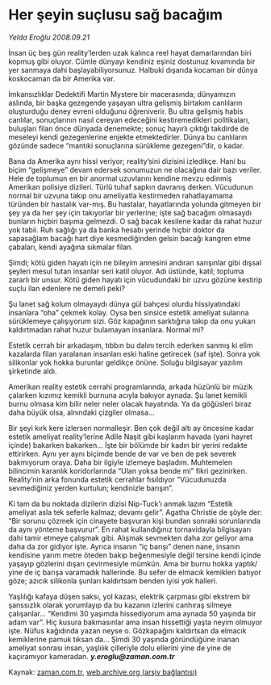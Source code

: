 # Her şeyin suçlusu sağ bacağım

*Yelda Eroğlu 2008.09.21*

<tr><td class="metin" colspan="2" style="padding-top: 20px; padding-left: 5px; padding-right: 10px;">İnsan üç beş gün reality’lerden uzak kalınca reel hayat damarlarından biri kopmuş gibi oluyor. Cümle dünyayı kendiniz eşiniz dostunuz kıvamında bir yer sanmaya dahi başlayabiliyorsunuz. Halbuki dışarıda kocaman bir dünya koskocaman da bir Amerika var.</td></tr><tr><td class="metin" colspan="2" style="padding-top: 20px; padding-left: 5px; padding-right: 10px;"><p>İmkansızlıklar Dedektifi Martin Mystere bir macerasında; dünyamızın aslında, bir başka gezegende yaşayan ultra gelişmiş birtakım canlıların oluşturduğu deney evreni olduğunu öğreniverir. Bu ultra gelişmiş habis canlılar, sonuçlarının nasıl cereyan edeceğini kestiremedikleri politikaları, buluşları filan önce dünyada denemekte; sonuç hayırlı çıktığı takdirde de meseleyi kendi gezegenlerine enjekte etmektedirler. Dünya bu canlıların gözünde sadece “mantıki sonuçlarına sürükleme gezegeni”dir, o kadar.
<p>Bana da Amerika aynı hissi veriyor; reality’sini dizisini izledikçe. Hani bu biçim “gelişmeye” devam edersek sonumuzun ne olacağına dair bazı veriler. Hele de toplumun en bir anormal uzuvlarını kendine mevzu edinmiş Amerikan polisiye dizileri. Türlü tuhaf sapkın davranış derken. Vücudunun normal bir uzvuna takıp onu ameliyatla kestirmeden rahatlayamama türünden bir hastalık var-mış. Bu hastalar, hayatlarında yolunda gitmeyen bir şey ya da her şey için takıyorlar bir yerlerine; işte sağ bacağım olmasaydı bunların hiçbiri başıma gelmezdi. O sağ bacak kesilene kadar da rahat huzur yok tabii. Ruh sağlığı ya da banka hesabı yerinde hiçbir doktor da sapasağlam bacağı hart diye kesmediğinden gelsin bacağı kangren etme çabaları, kendi ayağına sıkmalar filan.
<p>Şimdi; kötü giden hayatı için ne bileyim annesini andıran sarışınlar gibi dışsal şeyleri mesul tutan insanlar seri katil oluyor. Adı üstünde, katil; topluma zararlı bir unsur. Kötü giden hayatı için vücudundaki bir uzvu gözüne kestirip suçlu ilan edenlere ne demeli peki?
<p>Şu lanet sağ kolum olmayaydı dünya gül bahçesi olurdu hissiyatındaki insanlara “oha” çekmek kolay. Oysa ben sinsice estetik ameliyat sularına sürüklemeye çalışıyorum sizi. Göz kapağının sarktığına takıp da onu yukarı kaldırtmadan rahat huzur bulamayan insanlara. Normal mi?
<p>Estetik cerrah bir arkadaşım, tıbbın bu dalını tercih ederken sanmış ki elim kazalarda filan yaralanan insanları eski haline getirecek (saf işte). Sonra yok silikonlar yok hokka burunlar geldikçe önüne. Soluğu bilgisayar yazılım şirketinde aldı.
<p>Amerikan reality estetik cerrahi programlarında, arkada hüzünlü bir müzik çalarken kızımız kemikli burnuna acıyla bakıyor aynada. Şu lanet kemikli burnu olmasa kim bilir neler neler olacak hayatında. Ya da göğüsleri biraz daha büyük olsa, alnındaki çizgiler olmasa…
<p>Bir şeyi kırk kere izlersen normalleşir. Ben çok değil altı ay öncesine kadar estetik ameliyat reality’lerine Adile Naşit gibi kaşlarım havada (yani hayret içinde) bakarken bakarken… İşte bir bölümde bir kadın bir yerini redakte ettirirken. Aynı yer aynı biçimde bende de var ve ben de pek severek bakmıyorum oraya. Daha bir ilgiyle izlemeye başladım. Muhtemelen bilincimin karanlık koridorlarında “Ulan yoksa bende mi” fikri gezinirken. Reality’nin arka fonunda estetik cerrahlar fısıldıyor “Vücudunuzda sevmediğiniz yerden kurtulun; kendinizle barışın”.
<p>Ki tam da bu noktada dizilerin dizisi Nip-Tuck’ı anmak lazım “Estetik ameliyat asla tek seferle kalmaz; devamı gelir”. Agatha Christie de şöyle der: “Bir sorunu çözmek için cinayete başvuran kişi bundan sonraki sorunlarında da aynı yönteme başvurur”. En rahat kullandığınız tornavidayla bilgisayarı dahi tamir etmeye çalışmak gibi. Alışmak sevmekten daha zor geliyor ama daha da zor gidiyor işte. Ayrıca insanın “iç barışı” denen nane, insanın kendisine yarım metre öteden bakıp beğenmesiyle değil tersine kendi içinde yaşayıp gözlerini dışarı çevirmesiyle mümkün. Ama bir burnu hokka yaptık/ yine de iç barışa varamadık hallerinde. Bu sefer de elmacık kemikleri batıyor göze; azıcık silikonla şunları kaldırtsam benden iyisi yok halleri.
<p>Yaşlılığı kafaya düşen saksı, yol kazası, elektrik çarpması gibi ekstrem bir şanssızlık olarak yorumlayıp da bu kazanın izlerini canhıraş silmeye çalışanlar… “Kendimi 30 yaşımda hissediyorum ama aynada 50 yaşında bir adam var”. Hiç kusura bakmasınlar ama insan hissettiği yaşta neyim olmuyor işte. Nüfus kağıdında yazan neyse o. Gözkapağını kaldırtsan da elmacık kemiklerine pamuk tıksan da… Şimdi 30 yaşında göründüğüne inanan ameliyat sonrası insan, yaşlılık çilleriyle dolu ellerini yine de yine de kaçıramıyor kameradan. <i><b>y.eroglu@zaman.com.tr</b></i><br/></p></p></p></p></p></p></p></p></p></td></tr>

Kaynak: [zaman.com.tr](http://zaman.com.tr/yazar.do?yazino=780172), [web.archive.org (arşiv bağlantısı)](http://web.archive.org/web/20090713221458/http://www.zaman.com.tr:80/yazar.do?yazino=780172)
